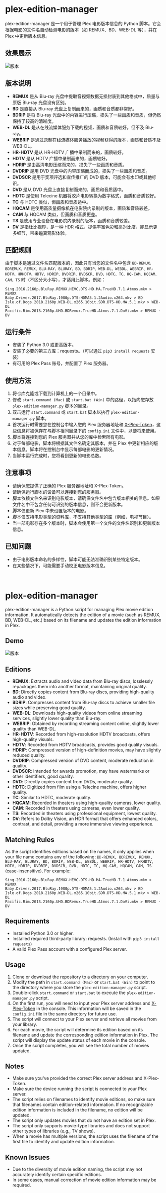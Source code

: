 # plex-edition-manager
plex-edition-manager 是一个用于管理 Plex 电影版本信息的 Python 脚本。它会根据电影的文件名自动检测电影的版本（如 REMUX、BD、WEB-DL 等），并在 Plex 中更新版本信息。

## 效果展示
![版本](https://github.com/x1ao4/plex-edition-manager/assets/112841659/4d048665-1438-4c11-9b7e-a163adb1f7ba)

## 版本说明
- **REMUX** 是从 Blu-ray 光盘中提取音视频数据无损封装到其他格式中，质量与原版 Blu-ray 光盘没有区别。
- **BD** 是直接从 Blu-ray 光盘上复制而来的，画质和音质都非常好。
- **BDRIP** 是将 Blu-ray 光盘中的内容进行压缩，损失了一些画质和音质，但仍然保持了较高的清晰度。
- **WEB-DL** 是从在线流媒体服务下载的视频，画质和音质较好，但不及 Blu-ray。
- **WEBRIP** 是通过录制在线流媒体服务播放的视频获得的版本，画质和音质不及 WEB-DL。
- **HR-HDTV** 是从 HR-HDTV 广播中录制而来的，画质较好。
- **HDTV** 是从 HDTV 广播中录制而来的，画质较好。
- **HDRIP** 是由高清电影压缩而来的，损失了一些画质和音质。
- **DVDRIP** 是用 DVD 光盘中的内容压缩而成的，损失了一些画质和音质。
- **DVDSCR** 是用于奖项评选和宣传推广的 DVD 版本，可能会有水印或其他标识。
- **DVD** 是从 DVD 光盘上直接复制而来的，画质和音质适中。
- **HDTC** 是使用 Telecine 机器将胶片电影转换为数字格式，画质和音质较好。
- **TC** 与 HDTC 类似，但画质和音质适中。
- **HQCAM** 是使用高质量摄像机在电影院内录制的版本，画质和音质较差。
- **CAM** 与 HQCAM 类似，但画质和音质更差。
- **TS** 是使用专业设备在电影院内录制的版本，画质和音质较差。
- **DV** 是指杜比视界，是一种 HDR 格式，提供丰富色彩和高对比度，能显示更多细节，带来逼真观影体验。

## 匹配规则
由于脚本是通过文件名匹配版本的，因此只有当您的文件名中包含 `BD-REMUX、BDREMUX、REMUX、BLU-RAY、BLURAY、BD、BDRIP、WEB-DL、WEBDL、WEBRIP、HR-HDTV、HRHDTV、HDTV、HDRIP、DVDRIP、DVDSCR、DVD、HDTC、TC、HQ-CAM、HQCAM、CAM、TS` 时（不区分大小写），才适用此脚本。例如：
```
Sing.2016.2160p.BluRay.REMUX.HEVC.DTS-HD.MA.TrueHD.7.1.Atmos.mkv > REMUX
Baby.Driver.2017.BluRay.1080p.DTS-HDMA5.1.2Audio.x264.mkv > BD
Isle.of.Dogs.2018.2160p.WEB-DL.x265.10bit.SDR.DTS-HD.MA.5.1.mkv > WEB-DL
Pacific.Rim.2013.2160p.UHD.BDRemux.TrueHD.Atmos.7.1.DoVi.mkv > REMUX · DV
```

## 运行条件
- 安装了 Python 3.0 或更高版本。
- 安装了必要的第三方库：requests。（可以通过 `pip3 install requests` 安装）
- 有可用的 Plex Pass 账号，并配置了 Plex 服务器。

## 使用方法
1. 将仓库克隆或下载到计算机上的一个目录中。
2. 修改 `start.command (Mac)` 或 `start.bat (Win)` 中的路径，以指向您存放 `plex-edition-manager.py` 脚本的目录。
3. 双击运行 `start.command` 或 `start.bat` 脚本以执行 `plex-edition-manager.py` 脚本。
4. 首次运行时需要您在控制台中输入您的 Plex 服务器地址和 [X-Plex-Token](https://support.plex.tv/articles/204059436-finding-an-authentication-token-x-plex-token/)，这些信息将被保存在与脚本相同目录下的 `config.ini` 文件中，以便将来使用。
5. 脚本将连接到您的 Plex 服务器并从您的库中检索所有电影。
6. 对于每部电影，脚本将根据其文件名确定其版本，并在 Plex 中更新相应的版本信息。脚本将在控制台中显示每部电影的更新情况。
7. 当脚本运行完成时，您将看到更新的电影总数。

## 注意事项
- 请确保您提供了正确的 Plex 服务器地址和 X-Plex-Token。
- 请确保运行脚本的设备可以连接到您的服务器。
- 脚本依赖文件名来识别电影版本，请确保文件名中包含版本相关的信息。如果文件名中不包含任何可识别的版本信息，则不会更新版本。
- 脚本仅更新 Plex 中未设置版本的电影。
- 脚本仅支持电影类型的资料库，不支持其他类型的库（例如，电视节目）。
- 当一部电影存在多个版本时，脚本会使用第一个文件的文件名识别和更新版本信息。

## 已知问题
- 由于电影版本命名的多样性，脚本可能无法准确识别某些特定版本。
- 在某些情况下，可能需要手动校正电影版本信息。
<br>

# plex-edition-manager
plex-edition-manager is a Python script for managing Plex movie edition information. It automatically detects the edition of a movie (such as REMUX, BD, WEB-DL, etc.) based on its filename and updates the edition information in Plex.

## Demo
![版本](https://github.com/x1ao4/plex-edition-manager/assets/112841659/4d048665-1438-4c11-9b7e-a163adb1f7ba)

## Editions
- **REMUX**: Extracts audio and video data from Blu-ray discs, losslessly repackages them into another format, maintaining original quality.
- **BD**: Directly copies content from Blu-ray discs, providing high-quality audio and video.
- **BDRIP**: Compresses content from Blu-ray discs to achieve smaller file sizes while preserving good quality.
- **WEB-DL**: Downloads high-quality videos from online streaming services, slightly lower quality than Blu-ray.
- **WEBRIP**: Obtained by recording streaming content online, slightly lower quality than WEB-DL.
- **HR-HDTV**: Recorded from high-resolution HDTV broadcasts, offers high-quality visuals.
- **HDTV**: Recorded from HDTV broadcasts, provides good quality visuals.
- **HDRIP**: Compressed version of high-definition movies, may have slightly reduced quality.
- **DVDRIP**: Compressed version of DVD content, moderate reduction in quality.
- **DVDSCR**: Intended for awards promotion, may have watermarks or other identifiers, good quality.
- **DVD**: Directly copies content from DVDs, moderate quality.
- **HDTC**: Digitized from film using a Telecine machine, offers higher quality.
- **TC**: Similar to HDTC, moderate quality.
- **HQCAM**: Recorded in theaters using high-quality cameras, lower quality.
- **CAM**: Recorded in theaters using cameras, even lower quality.
- **TS**: Recorded in theaters using professional equipment, lowest quality.
- **DV**: Refers to Dolby Vision, an HDR format that offers enhanced colors, contrast, and detail, providing a more immersive viewing experience.

## Matching Rules
As the script identifies editions based on file names, it only applies when your file name contains any of the following: `BD-REMUX, BDREMUX, REMUX, BLU-RAY, BLURAY, BD, BDRIP, WEB-DL, WEBDL, WEBRIP, HR-HDTV, HRHDTV, HDTV, HDRIP, DVDRIP, DVDSCR, DVD, HDTC, TC, HQ-CAM, HQCAM, CAM, TS` (case-insensitive). For example:
```
Sing.2016.2160p.BluRay.REMUX.HEVC.DTS-HD.MA.TrueHD.7.1.Atmos.mkv > REMUX
Baby.Driver.2017.BluRay.1080p.DTS-HDMA5.1.2Audio.x264.mkv > BD
Isle.of.Dogs.2018.2160p.WEB-DL.x265.10bit.SDR.DTS-HD.MA.5.1.mkv > WEB-DL
Pacific.Rim.2013.2160p.UHD.BDRemux.TrueHD.Atmos.7.1.DoVi.mkv > REMUX · DV
```

## Requirements
- Installed Python 3.0 or higher.
- Installed required third-party library: requests. (Install with `pip3 install requests`)
- A valid Plex Pass account with a configured Plex server.

## Usage
1. Clone or download the repository to a directory on your computer.
2. Modify the path in `start.command (Mac)` or `start.bat (Win)` to point to the directory where you store the `plex-edition-manager.py` script.
3. Double-click `start.command` or `start.bat` to execute the `plex-edition-manager.py` script.
4. On the first run, you will need to input your Plex server address and [X-Plex-Token](https://support.plex.tv/articles/204059436-finding-an-authentication-token-x-plex-token/) in the console. This information will be saved in the `config.ini` file in the same directory for future use.
5. The script will connect to your Plex server and retrieve all movies from your library.
6. For each movie, the script will determine its edition based on its filename and update the corresponding edition information in Plex. The script will display the update status of each movie in the console.
7. Once the script completes, you will see the total number of movies updated.

## Notes
- Make sure you've provided the correct Plex server address and X-Plex-Token.
- Make sure the device running the script is connected to your Plex server.
- The script relies on filenames to identify movie editions, so make sure that filenames contain edition-related information. If no recognizable edition information is included in the filename, no edition will be updated.
- The script only updates movies that do not have an edition set in Plex.
- The script only supports movie-type libraries and does not support other types of libraries (e.g., TV shows).
- When a movie has multiple versions, the script uses the filename of the first file to identify and update edition information.

## Known Issues
- Due to the diversity of movie edition naming, the script may not accurately identify certain specific editions.
- In some cases, manual correction of movie edition information may be required.
